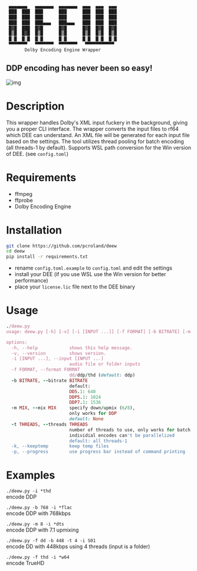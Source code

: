 ```sh
 ▄▄▄▄▄▄▄   ▄▄▄▄▄▄▄  ▄▄▄▄▄▄▄  ▄▄▄  ▄▄▄  ▄▄▄
 ███  ███  ███      ███      ███  ███  ███
 ███  ███  ███      ███      ███  ███  ███
 ███  ███  ███▄▄▄   ███▄▄▄   ███  ███  ███
 █▓█  ███  █▓█      █▓█      █▓█  █▓█  █▓█
 █▒█  █▓█  █▒█      █▒█      █▒█  █▒█  █▒█
 █░█  █░█  █░█      █░█      █░█  █░█  █░█
 ▀▀▀▀▀▀▀   ▀▀▀▀▀▀▀  ▀▀▀▀▀▀▀   ▀▀▀▀▀▀▀▀▀▀▀
       Dolby Encoding Engine Wrapper
```
## DDP encoding has never been so easy!

![img](https://i.kek.sh/6RSDNILEvbb.gif)

# Description
This wrapper handles Dolby's XML input fuckery in the background, giving you a proper CLI interface. The wrapper converts the input files to rf64 which DEE can understand. An XML file will be generated for each input file based on the settings. The tool utilizes thread pooling for batch encoding (all threads-1 by default). Supports WSL path conversion for the Win version of DEE. (see `config.toml`)

# Requirements
- ffmpeg
- ffprobe
- Dolby Encoding Engine

# Installation
```sh
git clone https://github.com/pcroland/deew
cd deew
pip install -r requirements.txt
```
* rename `config.toml.example` to `config.toml` and edit the settings
* install your DEE (if you use WSL use the Win version for better performance)
* place your `license.lic` file next to the DEE binary

# Usage
```ruby
./deew.py
usage: deew.py [-h] [-v] [-i [INPUT ...]] [-f FORMAT] [-b BITRATE] [-m MIX] [-t THREADS] [-k] [-p]

options:
  -h, --help            shows this help message.
  -v, --version         shows version.
  -i [INPUT ...], --input [INPUT ...]
                        audio file or folder inputs
  -f FORMAT, --format FORMAT
                        dd/ddp/thd (default: ddp)
  -b BITRATE, --bitrate BITRATE
                        default:
                        DD5.1: 640
                        DDP5.1: 1024
                        DDP7.1: 1536
  -m MIX, --mix MIX     specify down/upmix (6/8),
                        only works for DDP
                        default: None
  -t THREADS, --threads THREADS
                        number of threads to use, only works for batch encoding,
                        individial encodes can't be parallelized
                        default: all threads-1
  -k, --keeptemp        keep temp files
  -p, --progress        use progress bar instead of command printing
```
# Examples
`./deew.py -i *thd`\
encode DDP

`./deew.py -b 768 -i *flac`\
encode DDP with 768kbps

`./deew.py -m 8 -i *dts`\
encode DDP with 7.1 upmixing

`./deew.py -f dd -b 448 -t 4 -i S01`\
encode DD with 448kbps using 4 threads (input is a folder)

`./deew.py -f thd -i *w64`\
encode TrueHD
